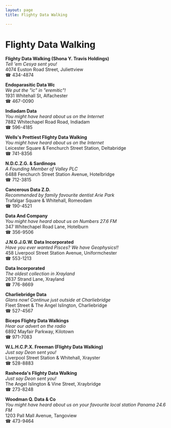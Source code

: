 ```yaml
---
layout: page 
title: Flighty Data Walking

---
```



# Flighty Data Walking


 **Flighty Data Walking (Shona Y. Travis Holdings)**  
_Tell 'em Cesya sent you!_  
4074 Euston Road Street, Juliettview  
☎ 434-4874

**Endoparasitic Data Wc**  
_We put the "ic" in "eremitic"!_  
1931 Whitehall St, Alfachester  
☎ 467-0090

**Indiadam Data**  
_You might have heard about us on the Internet_  
7882 Whitechapel Road Road, Indiadam  
☎ 596-4185

**Wells's Prettiest Flighty Data Walking**  
_You might have heard about us on the Internet_  
Leicester Square & Fenchurch Street Station, Deltabridge  
☎ 741-8356

**N.D.C.Z.G. & Sardinops**  
_A Founding Member of Valley PLC_  
6488 Fenchurch Street Station Avenue, Hotelbridge  
☎ 712-3815

**Cancerous Data Z.D.**  
_Recommended by family favourite dentist Arie Park_  
Trafalgar Square & Whitehall, Romeodam  
☎ 190-4521

**Data And Company**  
_You might have heard about us on Numbers 27.6 FM_  
347 Whitechapel Road Lane, Hotelburn  
☎ 356-9506

**J.N.G.J.G.W. Data Incorporated**  
_Have you ever wanted Pisces? We have Geophysics!!_  
458 Liverpool Street Station Avenue, Uniformchester  
☎ 553-1213

**Data Incorporated**  
_The oldest collection in Xrayland_  
2637 Strand Lane, Xrayland  
☎ 776-8669

**Charliebridge Data**  
_Glans now! 
Continue just outside at Charliebridge_  
Fleet Street & The Angel Islington, Charliebridge  
☎ 527-4567

**Biceps Flighty Data Walkings**  
_Hear our advert on the radio_  
6892 Mayfair Parkway, Kilotown  
☎ 971-7083

**W.L.H.C.P.X. Freeman (Flighty Data Walking)**  
_Just say Deon sent you!_  
Liverpool Street Station & Whitehall, Xrayster  
☎ 528-8883

**Rasheeda's Flighty Data Walking**  
_Just say Deon sent you!_  
The Angel Islington & Vine Street, Xraybridge  
☎ 273-8248

**Woodman Q. Data & Co**  
_You might have heard about us on your favourite local station Panama 24.6 FM_  
1203 Pall Mall Avenue, Tangoview  
☎ 473-9464

